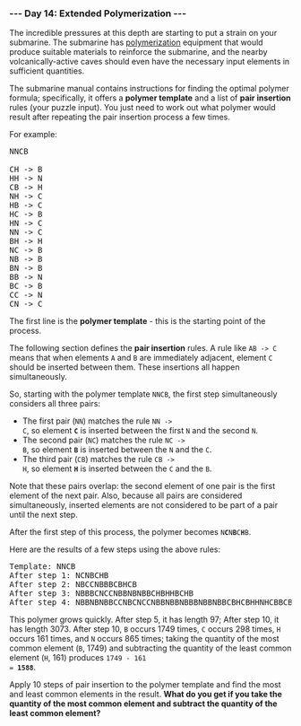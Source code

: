 ### --- Day 14: Extended Polymerization ---

The incredible pressures at this depth are starting to put a strain on your submarine. The submarine
has [polymerization](https://en.wikipedia.org/wiki/Polymerization) equipment that would produce
suitable materials to reinforce the submarine, and the nearby volcanically-active caves should even
have the necessary input elements in sufficient quantities.

The submarine manual contains instructions for finding the optimal polymer formula; specifically, it
offers a <b>polymer template</b> and a list of <b>pair insertion</b> rules (your puzzle input). You
just need to work out what polymer would result after repeating the pair insertion process a few
times.

For example:

<pre>
NNCB

CH -&gt; B
HH -&gt; N
CB -&gt; H
NH -&gt; C
HB -&gt; C
HC -&gt; B
HN -&gt; C
NN -&gt; C
BH -&gt; H
NC -&gt; B
NB -&gt; B
BN -&gt; B
BB -&gt; N
BC -&gt; B
CC -&gt; N
CN -&gt; C
</pre>

The first line is the <b>polymer template</b> - this is the starting point of the process.

The following section defines the <b>pair insertion</b> rules. A rule like <code>AB -&gt; C</code>
means that when elements <code>A</code> and <code>B</code> are immediately adjacent, element
<code>C</code> should be inserted between them. These insertions all happen simultaneously.

So, starting with the polymer template <code>NNCB</code>, the first step simultaneously considers
all three pairs:

- The first pair (<code>NN</code>) matches the rule <code>NN -&gt; C</code>, so element
  <code><b>C</b></code> is inserted between the first <code>N</code> and the second <code>N</code>.
- The second pair (<code>NC</code>) matches the rule <code>NC -&gt; B</code>, so element
  <code><b>B</b></code> is inserted between the <code>N</code> and the <code>C</code>.
- The third pair (<code>CB</code>) matches the rule <code>CB -&gt; H</code>, so element
  <code><b>H</b></code> is inserted between the <code>C</code> and the <code>B</code>.

Note that these pairs overlap: the second element of one pair is the first element of the next pair.
Also, because all pairs are considered simultaneously, inserted elements are not considered to be
part of a pair until the next step.

After the first step of this process, the polymer becomes <code>N<b>C</b>N<b>B</b>C<b>H</b>B</code>.

Here are the results of a few steps using the above rules:

<pre>
Template: NNCB
After step 1: NCNBCHB
After step 2: NBCCNBBBCBHCB
After step 3: NBBBCNCCNBBNBNBBCHBHHBCHB
After step 4: NBBNBNBBCCNBCNCCNBBNBBNBBBNBBNBBCBHCBHHNHCBBCBHCB
</pre>

This polymer grows quickly. After step 5, it has length 97; After step 10, it has length 3073. After
step 10, <code>B</code> occurs 1749 times, <code>C</code> occurs 298 times, <code>H</code> occurs
161 times, and <code>N</code> occurs 865 times; taking the quantity of the most common element
(<code>B</code>, 1749) and subtracting the quantity of the least common element (<code>H</code>,
161) produces <code>1749 - 161 = <b>1588</b></code>.

Apply 10 steps of pair insertion to the polymer template and find the most and least common elements
in the result. <b>What do you get if you take the quantity of the most common element and subtract
the quantity of the least common element?</b>